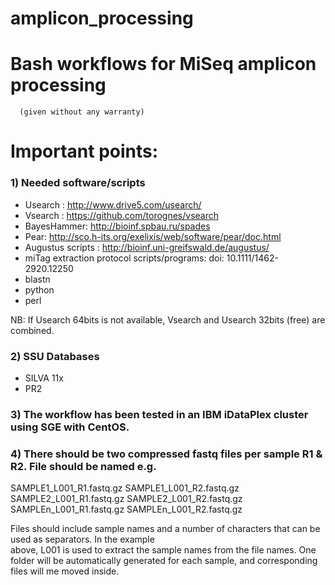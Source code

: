 # amplicon_processing #

#  Bash workflows for MiSeq amplicon processing 
      (given without any warranty)


# Important points:

### 1) Needed software/scripts 

  - Usearch : http://www.drive5.com/usearch/
  - Vsearch : https://github.com/torognes/vsearch
  - BayesHammer: http://bioinf.spbau.ru/spades
  - Pear: http://sco.h-its.org/exelixis/web/software/pear/doc.html
  - Augustus scripts : http://bioinf.uni-greifswald.de/augustus/
  - miTag extraction protocol scripts/programs: doi: 10.1111/1462-2920.12250
  - blastn
  - python
  - perl

NB: If Usearch 64bits is not available, Vsearch and Usearch 32bits (free) are combined.

### 2) SSU Databases
  - SILVA 11x
  - PR2

### 3) The workflow has been tested in an IBM iDataPlex cluster using SGE with CentOS.

### 4) There should be two compressed fastq files per sample R1 & R2. File should be named e.g. 
   SAMPLE1_L001_R1.fastq.gz
   SAMPLE1_L001_R2.fastq.gz
   SAMPLE2_L001_R1.fastq.gz
   SAMPLE2_L001_R2.fastq.gz
   SAMPLEn_L001_R1.fastq.gz
   SAMPLEn_L001_R2.fastq.gz
   
   Files should include sample names and a number of characters that can be used as separators. In the example    
   above, L001 is used to extract the sample names from the file names. One folder will be automatically generated    for each sample, and corresponding files will me moved inside.
   
   
   
   
